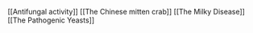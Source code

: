 [[Antifungal activity]]
[[The Chinese mitten crab]]
[[The Milky Disease]]
[[The Pathogenic Yeasts]]
